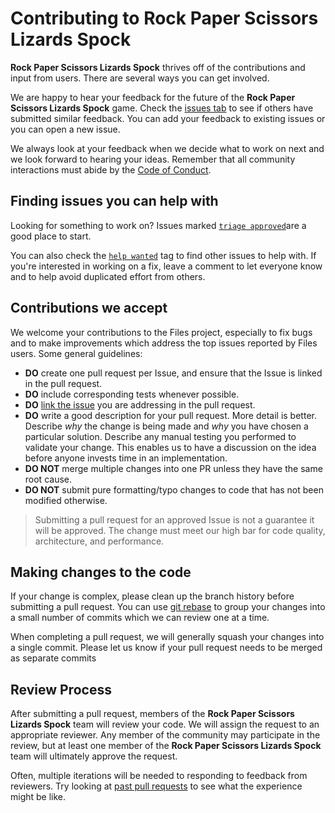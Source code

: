 # Contributing to Rock Paper Scissors Lizards Spock

**Rock Paper Scissors Lizards Spock** thrives off of the contributions and input from users. There are several ways you can get involved.

We are happy to hear your feedback for the future of the **Rock Paper Scissors Lizards Spock** game. Check the [issues tab](https://github.com/timscodebase/RPS/issues) to see if others have submitted similar feedback. You can add your feedback to existing issues or you can open a new issue.

We always look at your feedback when we decide what to work on next and we look forward to hearing your ideas. Remember that all community interactions must abide by the [Code of Conduct](https://github.com/timscodebase/RPS/blob/main/CODE_OF_CONDUCT.md).

## Finding issues you can help with

Looking for something to work on? Issues marked [``triage approved``](https://github.com/timscodebase/RPS/issues?q=is%3Aopen+is%3Aissue+label%3A%22triage+approved%22)are a good place to start.

You can also check the [``help wanted``](https://github.com/timscodebase/RPS/issues?q=is%3Aopen+is%3Aissue+label%3A%22help+wanted%22) tag to find other issues to help with. If you're interested in working on a fix, leave a comment to let everyone know and to help avoid duplicated effort from others.

## Contributions we accept

We welcome your contributions to the Files project, especially to fix bugs and to make
improvements which address the top issues reported by Files users. Some general guidelines:

* **DO** create one pull request per Issue, and ensure that the Issue is linked in the pull request.
* **DO** include corresponding tests whenever possible.
* **DO** [link the issue](https://docs.github.com/en/github/managing-your-work-on-github/linking-a-pull-request-to-an-issue#manually-linking-a-pull-request-to-an-issue) you are addressing in the pull request.
* **DO** write a good description for your pull request. More detail is better. Describe *why* the change is being made and *why* you have chosen a particular solution. Describe any manual testing you performed to validate your change. This enables us to have a discussion on the idea before anyone invests time in an implementation.
* **DO NOT** merge multiple changes into one PR unless they have the same root cause.
* **DO NOT** submit pure formatting/typo changes to code that has not been modified otherwise.

> Submitting a pull request for an approved Issue is not a guarantee it will be approved.
> The change must meet our high bar for code quality, architecture, and performance.

## Making changes to the code

If your change is complex, please clean up the branch history before submitting a pull request.
You can use [git rebase](https://docs.microsoft.com/en-us/azure/devops/repos/git/rebase#squash-local-commits)
to group your changes into a small number of commits which we can review one at a time.

When completing a pull request, we will generally squash your changes into a single commit. Please
let us know if your pull request needs to be merged as separate commits

## Review Process

After submitting a pull request, members of the **Rock Paper Scissors Lizards Spock** team will review your code. We will assign the request to an appropriate reviewer. Any member of the community may participate in the review, but at least one member of the **Rock Paper Scissors Lizards Spock** team will ultimately approve
the request.

Often, multiple iterations will be needed to responding to feedback from reviewers. Try looking at [past pull requests](https://github.com/timscodebase/RPS/pulls?q=is%3Apr+is%3Aclosed) to see what the experience might be like.
